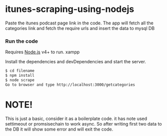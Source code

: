 # itunes-scraping-using-nodejs
Paste the itunes podcast page link in the code. The app will fetch all the categories link and fetch the require urls and insert the data
to mysql DB
 
### Run the code

Requires [Node.js](https://nodejs.org/) v4+ to run.
xampp

Install the dependencies and devDependencies and start the server.

```sh
$ cd filename
$ npm install 
$ node scrape
Go to browser and type http://localhost:3000/getcategories
```

# NOTE!
 This is just a basic, consider it as a boilerplate code. it has note used settimeout or promsisechain to work async. So after writing first two data to the DB it will show some error and will exit the code.
